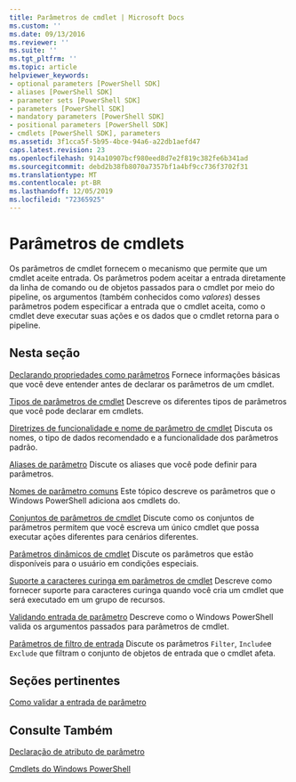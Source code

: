 ```yaml
---
title: Parâmetros de cmdlet | Microsoft Docs
ms.custom: ''
ms.date: 09/13/2016
ms.reviewer: ''
ms.suite: ''
ms.tgt_pltfrm: ''
ms.topic: article
helpviewer_keywords:
- optional parameters [PowerShell SDK]
- aliases [PowerShell SDK]
- parameter sets [PowerShell SDK]
- parameters [PowerShell SDK]
- mandatory parameters [PowerShell SDK]
- positional parameters [PowerShell SDK]
- cmdlets [PowerShell SDK], parameters
ms.assetid: 3f1cca5f-5b95-4bce-94a6-a22db1aefd47
caps.latest.revision: 23
ms.openlocfilehash: 914a10907bcf980eed8d7e2f819c382fe6b341ad
ms.sourcegitcommit: debd2b38fb8070a7357bf1a4bf9cc736f3702f31
ms.translationtype: MT
ms.contentlocale: pt-BR
ms.lasthandoff: 12/05/2019
ms.locfileid: "72365925"
---
```

# <a name="cmdlet-parameters"></a>Parâmetros de cmdlets

Os parâmetros de cmdlet fornecem o mecanismo que permite que um cmdlet aceite entrada. Os parâmetros podem aceitar a entrada diretamente da linha de comando ou de objetos passados para o cmdlet por meio do pipeline, os argumentos (também conhecidos como *valores*) desses parâmetros podem especificar a entrada que o cmdlet aceita, como o cmdlet deve executar suas ações e os dados que o cmdlet retorna para o pipeline.

## <a name="in-this-section"></a>Nesta seção

[Declarando propriedades como parâmetros](./declaring-properties-as-parameters.md) Fornece informações básicas que você deve entender antes de declarar os parâmetros de um cmdlet.

[Tipos de parâmetros de cmdlet](./types-of-cmdlet-parameters.md) Descreve os diferentes tipos de parâmetros que você pode declarar em cmdlets.

[Diretrizes de funcionalidade e nome de parâmetro de cmdlet](./standard-cmdlet-parameter-names-and-types.md) Discuta os nomes, o tipo de dados recomendado e a funcionalidade dos parâmetros padrão.

[Aliases de parâmetro](./parameter-aliases.md) Discute os aliases que você pode definir para parâmetros.

[Nomes de parâmetro comuns](./common-parameter-names.md) Este tópico descreve os parâmetros que o Windows PowerShell adiciona aos cmdlets do.

[Conjuntos de parâmetros de cmdlet](./cmdlet-parameter-sets.md) Discute como os conjuntos de parâmetros permitem que você escreva um único cmdlet que possa executar ações diferentes para cenários diferentes.

[Parâmetros dinâmicos de cmdlet](./cmdlet-dynamic-parameters.md) Discute os parâmetros que estão disponíveis para o usuário em condições especiais.

[Suporte a caracteres curinga em parâmetros de cmdlet](./supporting-wildcard-characters-in-cmdlet-parameters.md) Descreve como fornecer suporte para caracteres curinga quando você cria um cmdlet que será executado em um grupo de recursos.

[Validando entrada de parâmetro](./validating-parameter-input.md) Descreve como o Windows PowerShell valida os argumentos passados para parâmetros de cmdlet.

[Parâmetros de filtro de entrada](./input-filter-parameters.md) Discute os parâmetros `Filter`, `Include`e `Exclude` que filtram o conjunto de objetos de entrada que o cmdlet afeta.

## <a name="related-sections"></a>Seções pertinentes

[Como validar a entrada de parâmetro](./how-to-validate-parameter-input.md)

## <a name="see-also"></a>Consulte Também

[Declaração de atributo de parâmetro](./parameter-attribute-declaration.md)

[Cmdlets do Windows PowerShell](./cmdlet-overview.md)
